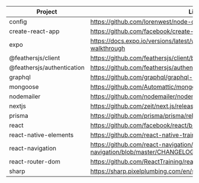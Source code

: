 | Project                   | Link                                                                     |
|---------------------------|--------------------------------------------------------------------------|
| config | https://github.com/lorenwest/node-config/blob/master/History.md |
| create-react-app | https://github.com/facebook/create-react-app/releases |
| expo | https://docs.expo.io/versions/latest/workflow/upgrading-expo-sdk-walkthrough |
| @feathersjs/client | https://github.com/feathersjs/client/blob/master/CHANGELOG.md |
| @feathersjs/authentication | https://github.com/feathersjs/authentication/blob/master/CHANGELOG.md |
| graphql | https://github.com/graphql/graphql-js/releases |
| mongoose | https://github.com/Automattic/mongoose/blob/master/History.md |
| nodemailer | https://github.com/nodemailer/nodemailer/blob/master/CHANGELOG.md |
| nextjs | https://github.com/zeit/next.js/releases/ |
| prisma | https://github.com/prisma/prisma/releases |
| react | https://github.com/facebook/react/blob/master/CHANGELOG.md |
| react-native-elements | https://github.com/react-native-training/react-native-elements/releases |
| react-navigation | https://github.com/react-navigation/react-navigation/blob/master/CHANGELOG.md |
| react-router-dom | https://github.com/ReactTraining/react-router/releases |
| sharp | https://sharp.pixelplumbing.com/en/stable/changelog/ |
